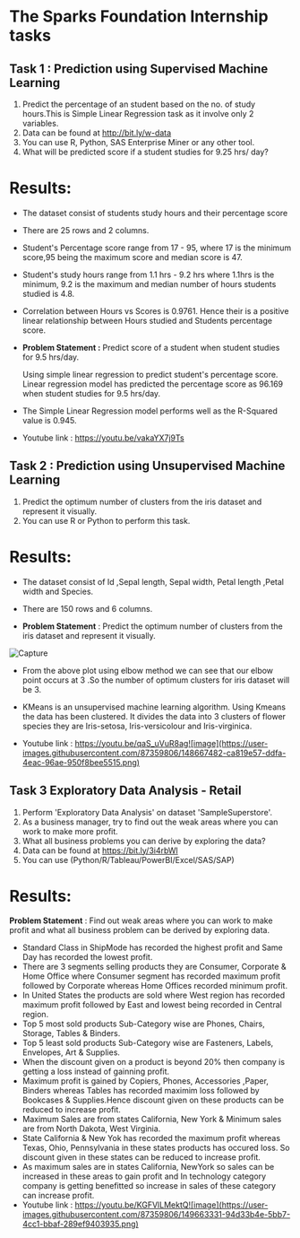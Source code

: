 # The Sparks Foundation Internship tasks
## Task 1 : Prediction using Supervised Machine Learning

1. Predict the percentage of an student based on the no. of study hours.This is Simple Linear Regression task as it involve only 2 variables.
2. Data can be found at http://bit.ly/w-data
3. You can use R, Python, SAS Enterprise Miner or any other tool.
4. What will be predicted score if a student studies for 9.25 hrs/ day?

# Results: 
* The dataset consist of students study hours and their percentage score
*   There are 25 rows and 2 columns.
*   Student's Percentage score range from 17 - 95, where 17 is the minimum score,95 being the maximum score and median score is 47.
*   Student's study hours range from 1.1 hrs - 9.2 hrs where 1.1hrs is the minimum, 9.2 is the maximum and median number of hours students studied is 4.8.
*   Correlation between Hours vs Scores is 0.9761. Hence their is a positive linear relationship between Hours studied and Students percentage score.
*   **Problem Statement :**  Predict score of a student when student studies for 9.5 hrs/day. 
    
    Using simple linear regression to predict student's percentage score. Linear regression model has predicted the percentage score as 96.169 when student studies for 9.5             hrs/day.
*  The Simple Linear Regression model performs well as the R-Squared value is 0.945. 

*  Youtube link : https://youtu.be/vakaYX7j9Ts

## Task 2 :  Prediction using Unsupervised Machine Learning

1. Predict the optimum number of clusters from the iris dataset and represent it visually.
2. You can use R or Python to perform this task.

# Results: 
* The dataset consist of Id ,Sepal length, Sepal width, Petal length ,Petal width and Species.

* There are 150 rows and 6 columns.

* **Problem Statement** : Predict the optimum number of clusters from the iris dataset and represent it visually. 

![Capture](https://user-images.githubusercontent.com/87359806/148569270-7ab885e4-bf04-4a70-ba52-59b98bc4b61e.PNG)


* From the above plot using elbow method we can see that our elbow point occurs at 3 .So the number of optimum clusters for iris dataset will be 3.

* KMeans is an unsupervised machine learning algorithm. Using Kmeans the data has been clustered. It divides the data into 3 clusters of flower species they are Iris-setosa, Iris-versicolour and Iris-virginica.
* Youtube link : https://youtu.be/qaS_uVuR8ag![image](https://user-images.githubusercontent.com/87359806/148667482-ca819e57-ddfa-4eac-96ae-950f8bee5515.png)

## Task 3 Exploratory Data Analysis - Retail

1. Perform 'Exploratory Data Analysis' on dataset 'SampleSuperstore'.
2. As a business manager, try to find out the weak areas where you can work to make more profit. 
3. What all business problems you can derive by exploring the data?
4. Data can be found at https://bit.ly/3i4rbWl
5. You can use (Python/R/Tableau/PowerBI/Excel/SAS/SAP)

# Results: 
**Problem Statement** : Find out weak areas where you can work to make profit and what all business problem can be derived by exploring data.
*   Standard Class in ShipMode has recorded the highest profit and Same Day has recorded the lowest profit.
*   There are 3 segments selling products they are Consumer, Corporate & Home Office where Consumer segment has recorded maximum profit followed by Corporate whereas Home Offices recorded minimum profit.
*    In United States the products are sold where West region has recorded maximum profit followed by East and lowest being recorded in Central region.  
*    Top 5 most sold products Sub-Category wise are Phones, Chairs, Storage, Tables & Binders.
*    Top 5 least sold products Sub-Category wise are Fasteners, Labels, Envelopes, Art & Supplies.
*    When the discount given on a product is beyond 20% then company is getting a loss instead of gainning profit.
*    Maximum profit is gained by Copiers, Phones, Accessories ,Paper, Binders whereas Tables has recorded maximim loss followed by Bookcases & Supplies.Hence discount given on these products can be reduced to increase profit.
*   Maximum Sales are from states California, New York & Minimum sales are from North Dakota, West Virginia.
*   State California & New Yok has recorded the maximum profit whereas Texas, Ohio, Pennsylvania in these states products has occured loss. So discount given in these states can be reduced to increase profit. 
*   As maximum sales are in states California, NewYork so sales can be increased in these areas to gain profit and In technology category company is getting benefitted so increase in sales of these category can increase profit. 
*   Youtube link : https://youtu.be/KGFVlLMektQ![image](https://user-images.githubusercontent.com/87359806/149663331-94d33b4e-5bb7-4cc1-bbaf-289ef9403935.png)
